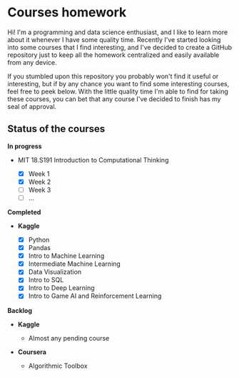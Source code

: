 # Courses homework

Hi! I'm a programming and data science enthusiast, and I like to learn more about it whenever I have some quality time. Recently I've started looking into some courses that I find interesting, and I've decided to create a GitHub repository just to keep all the homework centralized and easily available from any device.

If you stumbled upon this repository you probably won't find it useful or interesting, but if by any chance you want to find some interesting courses, feel free to peek below. With the little quality time I'm able to find for taking these courses, you can bet that any course I've decided to finish has my seal of approval.

## Status of the courses

__In progress__

- MIT 18.S191 Introduction to Computational Thinking

  - [X] Week 1
  - [X] Week 2
  - [ ] Week 3
  - [ ] ...

__Completed__

- __Kaggle__

  - [X] Python
  - [X] Pandas
  - [X] Intro to Machine Learning
  - [X] Intermediate Machine Learning
  - [X] Data Visualization
  - [X] Intro to SQL
  - [X] Intro to Deep Learning
  - [X] Intro to Game AI and Reinforcement Learning

__Backlog__

- __Kaggle__

  - Almost any pending course


- __Coursera__

  - Algorithmic Toolbox
